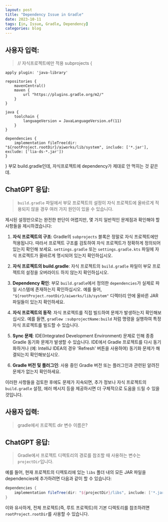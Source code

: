 ```yaml
---
layout: post
title: "Dependency Issue in Gradle"
date: 2023-10-11
tags: [in, Issue, Gradle, Dependency]
categories: blog
---
```


## 사용자 입력:
> // 자식프로젝트에만 적용
subprojects {

    apply plugin: 'java-library'

    repositories {
        mavenCentral()
        maven {
            url "https://plugins.gradle.org/m2/"
        }
    }

    java {
        toolchain {
            languageVersion = JavaLanguageVersion.of(11)
        }
    }

    dependencies {
        implementation fileTree(dir: "${rootProject.rootDir}/aiworks/lib/system", include: ['*.jar'], exclude: ['lia-ds-*.jar'])
    }
}
부모 build.gradle인데, 자식프로젝트에 dependency가 제대로 안 먹히는 것 같은데.

## ChatGPT 응답:
> `build.gradle` 파일에서 부모 프로젝트의 설정이 자식 프로젝트에 올바르게 적용되지 않을 경우 여러 가지 원인이 있을 수 있습니다. 

제시된 설정만으로는 완전한 판단이 어렵지만, 몇 가지 일반적인 문제점과 확인해야 할 사항들을 제시하겠습니다:

1. **자식 프로젝트의 구조**: Gradle의 `subprojects` 블록은 정말로 자식 프로젝트에만 적용됩니다. 따라서 프로젝트 구조를 검토하여 자식 프로젝트가 정확하게 정의되어 있는지 확인해 보세요. `settings.gradle` 또는 `settings.gradle.kts` 파일에 자식 프로젝트가 올바르게 명시되어 있는지 확인하십시오.

2. **자식 프로젝트의 build.gradle**: 자식 프로젝트의 `build.gradle` 파일이 부모 프로젝트의 설정을 오버라이드 하지 않는지 확인하십시오.

3. **Dependency 확인**: 부모 `build.gradle`에서 정의한 `dependencies`가 실제로 파일 시스템에 존재하는지 확인하십시오. 예를 들어, `"${rootProject.rootDir}/aiworks/lib/system"` 디렉터리 안에 올바른 JAR 파일들이 있는지 확인하세요.

4. **자식 프로젝트의 동작**: 자식 프로젝트를 직접 빌드하여 문제가 발생하는지 확인해보십시오. 예를 들면, `gradlew :subprojectName:build` 처럼 명령을 실행하여 특정 자식 프로젝트를 빌드할 수 있습니다.

5. **Sync 문제**: IDE(Integrated Development Environment) 문제로 인해 종종 Gradle 동기화 문제가 발생할 수 있습니다. IDE에서 Gradle 프로젝트를 다시 동기화하거나 (예: IntelliJ IDEA의 경우 'Refresh' 버튼을 사용하여) 동기화 문제가 해결되는지 확인해보십시오.

6. **Gradle 버전 및 플러그인**: 사용 중인 Gradle 버전 또는 플러그인과 관련된 알려진 문제가 없는지 확인하세요.

이러한 사항들을 검토한 후에도 문제가 지속되면, 추가 정보나 자식 프로젝트의 `build.gradle` 설정, 에러 메시지 등을 제공하시면 더 구체적으로 도움을 드릴 수 있을 것입니다.

## 사용자 입력:
> gradle에서 프로젝트 dir  변수 이름은?

## ChatGPT 응답:
> Gradle에서 프로젝트 디렉토리의 경로를 참조할 때 사용하는 변수는 `projectDir`입니다.

예를 들어, 현재 프로젝트의 디렉토리에 있는 `libs` 폴더 내의 모든 JAR 파일을 dependencies에 추가하려면 다음과 같이 할 수 있습니다:

```groovy
dependencies {
    implementation fileTree(dir: "${projectDir}/libs", include: ['*.jar'])
}
```

이와 유사하게, 전체 프로젝트(즉, 루트 프로젝트)의 기본 디렉토리를 참조하려면 `rootProject.rootDir`를 사용할 수 있습니다.

